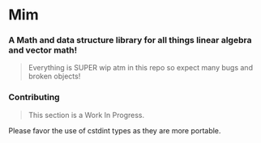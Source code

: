 # Mim
### A Math and data structure library for all things linear algebra and vector math!

> Everything is SUPER wip atm in this repo so expect many bugs and broken objects!

### Contributing
> This section is a Work In Progress.

Please favor the use of cstdint types as they are more portable.
